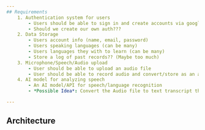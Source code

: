 ```yaml
---
## Requirements
    1. Authentication system for users
        - Users should be able to sign in and create accounts via google, github OAuth
        - Should we create our own auth???
    2. Data Storage
        - Users account info (name, email, password)
        - Users speaking languages (can be many)
        - Users languages they with to learn (can be many)
        - Store a log of past records?? (Maybe too much)
    3. Microphone/Speech/Audio upload
        - User should be able to upload an audio file
        - User should be able to record audio and convert/store as an audio file
    4. AI model for analyzing speech
        - An AI model/API for speech/language recognition
        - *Possible Idea*: Convert the Audio file to text transcript then convert the transcript to another language

--- 
```

## Architecture
